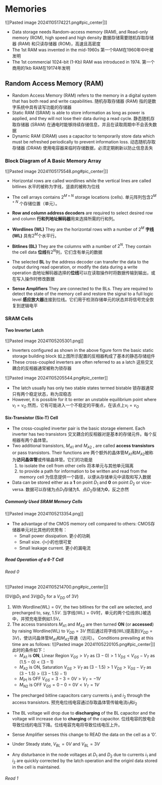# Memories

![[Pasted image 20241105174221.png#pic_center|]]

- Data storage needs Random-access memory (RAM), and Read-only memory (ROM), high speed and high density
  数据存储需要随机存取存储器 (RAM) 和只读存储器 (ROM)，高速且高密度
- The 1st RAM was invented in the mid-1960s
  第一个RAM在1960年中叶被发明
- The 1st commercial 1024-bit (1-Kb) RAM was introduced in 1974.
  第一个商用的1kb RAM在19174年发明

## Random Access Memory (RAM)

- Random Access Memory (RAM) refers to the memory in a digital system that has both read and write capabilities.
  随机存取存储器 (RAM) 指的是数字系统中具有读写功能的存储器
- Static RAM (SRAM) is able to store information as long as power is applied, and they will not lose their data during a read cycle.
  静态随机存取存储器 (SRAM) 在通电时能够持续存储信息，并且在读取周期中不会丢失数据
- Dynamic RAM (DRAM) uses a capacitor to temporarily store data which must be refreshed periodically to prevent information loss.
  动态随机存取存储器 (DRAM) 使用电容器来临时存储数据，必须定期刷新以防止信息丢失

### Block Diagram of A Basic Memory Array

![[Pasted image 20241105175548.png#pic_center|]]
- Horizontal rows are called wordlines while the vertical lines are called bitlines
  水平的被称为字线，竖直的被称为位线
- The cell arrays contains $2^{M+N}$ storage locations (cells).
  单元阵列包含$2^{M+N}$ 个存储位置（单元）。

- **Row and column address decoders** are required to select desired row and column
  **行和列地址解码器**用来选择所需的行和列。
- **Wordlines (WL)** They are the horizontal rows with a number of $2^M$
  **字线 (WL)** 具有$2^M$个水平行。
- **Bitlines (BL)** They are the columns with a number of $2^N$. They contain the cell data
  **位线**有$2^N$列，它们含有单元的数据
- The selected **BL** by the address decoder can transfer the data to the output during read operation, or modify the data during a write operation
  由地址解码器选择的**位线**可以在读取操作时将数据传输到输出，或在写入操作时修改数据
- **Sense Amplifiers** They are connected to the BLs. They are required to detect the state of the memory cell and restore the signal to a full logic level
  **感应放大器**连接到位线。它们用于检测存储单元的状态并将信号完全恢复到逻辑电平

### SRAM Cells

#### Two Inverter Latch

![[Pasted image 20241105205301.png]]
- Inverters configured as shown in the above figure form the basic static storage building block
  如上图所示配置的反相器构成了基本的静态存储组件
- These cross-coupled inverters are often referred to as a latch
  这些交叉耦合的反相器通常被称为锁存器

![[Pasted image 20241105205544.png#pic_center]]
- The latch usually has only two stable states termed bistable
  锁存器通常只有两个稳定状态，称为双稳态
- However, it is possible for it to enter an unstable equilibrium point where $v_I=v_O$
  然而，它有可能进入一个不稳定的平衡点，在该点上$v_I=v_O$

#### Six-Transistor (Six-T) Cell

- The cross-coupled inverter pair is the basic storage element. Each inverter has two transistors
  交叉耦合的反相器对是基本的存储元件。每个反相器有两个晶体管。
- Two additional transistors, $M_{A1}$ and $M_{A2}$ , are called **access transistors** or pass transistors. Their functions are
  两个额外的晶体管$M_{A1}$和$M_{A2}$被称为**访问晶体管**或传输晶体管。它们的功能是
	1. to isolate the cell from other cells
	   将本单元与其他单元隔离
	2. to provide a path for information to be written and read from the memory cell
	   为信息提供一个路径，以便从存储单元中读取和写入数据
- Data can be stored either as a **1** on point $D_1$ and **0** on point $D_2$ or vice-versa.
  数据可以存储为点$D_1$存储为**1**、点$D_2$存储为**0**，反之亦然

##### Commonly Used SRAM Memory Cells

![[Pasted image 20241105213354.png]]

- The advantage of the CMOS memory cell compared to others:
  CMOS存储器单元对比其他的优势有：
	- Small power dissipation.
	  更小的功耗
	- Small size.
	  小小的也很可爱
	- Small leakage current.
	  更小的漏电流

##### Read Operation of a 6-T Cell

###### Read 0

![[Pasted image 20241105214700.png#pic_center|]]

($0V@D_1$ and $3V@D_2$ for a $V_{DD}$ of $3V$)
1. With $\text{Wordline}(\text{WL})=0V$, the two bitlines for the cell are selected, and precharged to, say, $1.5V$.
   当$\text{字线}(\text{WL})=0V$时，单元的两个位线(BL)被选中，并预充电至例如1.5V。
2. The access transistors $M_{A1}$ and $M_{A2}$ are then turned **ON** (or **accessed**) by raising Wordline(WL) to $V_{DD}=3V$
   然后通过将字线(WL)提高到$(V_{DD}=3V)$，使访问晶体管$M_{A1}$和$M_{A2}$导通（访问）。
   Conditions prevailing at this time are as follows:
   ![[Pasted image 20241105220105.png#pic_center|]]
   此时的条件如下：
	- $M_{A1}$ is **ON**, Linear Region
	  $V_{GS}>V_T$ as $(3-0)>1$
	  $V_{DS}<V_{GS}-V_T$ as $(1.5-0)<(3-1)$
	- $M_{A2}$ is ON, Saturation
	  $V_{GS}>V_T$ as $(3-1.5)>1$
	  $V_{DS}>V_{GS}-V_T$ as $(3-1.5)>\left(\left(3-1.5\right)-1\right)$
	- $M_{P1}$ is OFF
	  $V_{GS}=3-3=0V>V_T=-1V$
	- $M_{N2}$ is OFF
	  $V_{GS}=0-0=0V<V_T=1V$

- The precharged bitline capacitors carry currents $i_1$ and $i_2$ through the access transistors.
  预充电位线电容通过存取晶体管传输电流$i_1$和$i_2$
- The BL voltage will drop due to **discharging** of the BL capacitor and the voltage will increase due to **charging** of the capacitor.
  位线电容的放电会导致位线的电压下降。位线电容充电将导致位线电压上升。

- Sense Amplifier senses this change to READ the data on the cell as a ‘0’.
  
- Under Steady state, $V_{BL}= 0V$ and $V_{BL}=3V$
- Any disturbance in the node voltages at $D_1$ and $D_2$ due to currents $i_1$ and $i_2$ are quickly corrected by the latch operation and the originl data stored in the cell is maintained.

###### Read 1